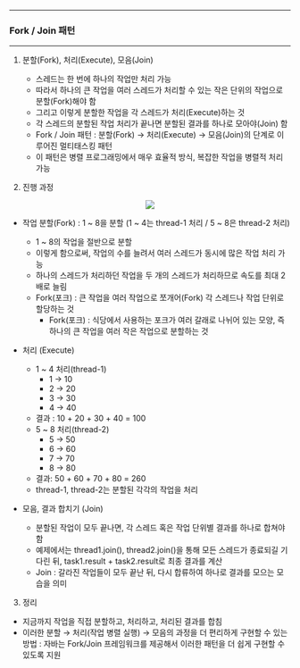 -----
### Fork / Join 패턴
-----
1. 분할(Fork), 처리(Execute), 모음(Join)
   - 스레드는 한 번에 하나의 작업만 처리 가능
   - 따라서 하나의 큰 작업을 여러 스레드가 처리할 수 있는 작은 단위의 작업으로 분할(Fork)해야 함
   - 그리고 이렇게 분할한 작업을 각 스레드가 처리(Execute)하는 것
   - 각 스레드의 분할된 작업 처리가 끝나면 분할된 결과를 하나로 모아야(Join) 함
   - Fork / Join 패턴 : 분할(Fork) → 처리(Execute) → 모음(Join)의 단계로 이루어진 멀티태스킹 패턴
   - 이 패턴은 병렬 프로그래밍에서 매우 효율적 방식, 복잡한 작업을 병렬적 처리 가능

2. 진행 과정
<div align="center">
<img src="https://github.com/user-attachments/assets/0742b1bd-8aed-4af3-975e-080e43a381d2">
</div>

  - 작업 분할(Fork) : 1 ~ 8을 분할 (1 ~ 4는 thread-1 처리 / 5 ~ 8은 thread-2 처리)
    + 1 ~ 8의 작업을 절반으로 분할
    + 이렇게 함으로써, 작업의 수를 늘려서 여러 스레드가 동시에 많은 작업 처리 가능
    + 하나의 스레드가 처리하던 작업을 두 개의 스레드가 처리하므로 속도를 최대 2배로 늘림
    + Fork(포크) : 큰 작업을 여러 작업으로 쪼개어(Fork) 각 스레드나 작업 단위로 할당하는 것
      * Fork(포크) : 식당에서 사용하는 포크가 여러 갈래로 나뉘어 있는 모양, 즉 하나의 큰 작업을 여러 작은 작업으로 분할하는 것

  - 처리 (Execute)
    + 1 ~ 4 처리(thread-1)
      * 1 → 10
      * 2 → 20
      * 3 → 30
      * 4 → 40
    + 결과 : 10 + 20 + 30 + 40 = 100
    + 5 ~ 8 처리(thread-2)
      * 5 → 50
      * 6 → 60
      * 7 → 70  
      * 8 → 80
    + 결과: 50 + 60 + 70 + 80 = 260
    + thread-1, thread-2는 분할된 각각의 작업을 처리
   
  - 모음, 결과 합치기 (Join)
    + 분할된 작업이 모두 끝나면, 각 스레드 혹은 작업 단위별 결과를 하나로 합쳐야 함
    + 예제에서는 thread1.join(), thread2.join()을 통해 모든 스레드가 종료되길 기다린 뒤, task1.result + task2.result로 최종 결과를 계산
    + Join : 갈라진 작업들이 모두 끝난 뒤, 다시 합류하여 하나로 결과를 모으는 모습을 의미

3. 정리
  - 지금까지 작업을 직접 분할하고, 처리하고, 처리된 결과를 합침
  - 이러한 분할 → 처리(작업 병렬 실행) → 모음의 과정을 더 편리하게 구현할 수 있는 방법 : 자바는 Fork/Join 프레임워크를 제공해서 이러한 패턴을 더 쉽게 구현할 수 있도록 지원
